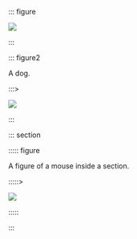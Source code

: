 ::: figure

![](https://example.org/cat.jpg)

:::

::: figure2

A dog.

:::>

![](https://example.org/dog.jpg)

:::

::: section

::::: figure

A figure of a mouse inside a section.

:::::>

![](https://example.org/mouse.jpg)

:::::

:::